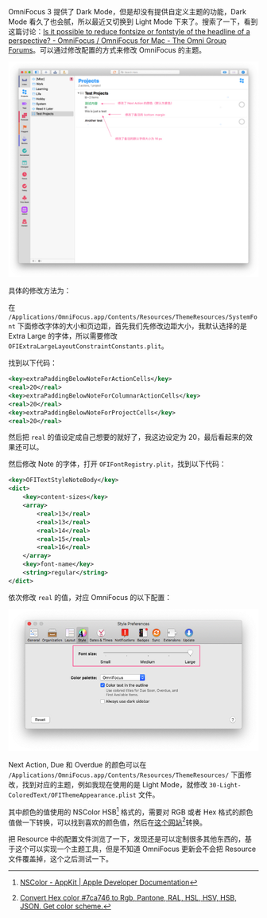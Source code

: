   
OmniFocus 3 提供了 Dark Mode，但是却没有提供自定义主题的功能，Dark Mode 看久了也会腻，所以最近又切换到 Light Mode 下来了。搜索了一下，看到这篇讨论：[Is it possible to reduce fontsize or fontstyle of the headline of a perspective? - OmniFocus / OmniFocus for Mac - The Omni Group Forums](https://discourse.omnigroup.com/t/is-it-possible-to-reduce-fontsize-or-fontstyle-of-the-headline-of-a-perspective/44258/8?u=jannock)。可以通过修改配置的方式来修改 OmniFocus 的主题。

![](https://raw.githubusercontent.com/forrestchang/img-repo/master/20190523111224.png)

具体的修改方法为：

在 `/Applications/OmniFocus.app/Contents/Resources/ThemeResources/SystemFont` 下面修改字体的大小和页边距，首先我们先修改边距大小，我默认选择的是 Extra Large 的字体，所以需要修改 `OFIExtraLargeLayoutConstraintConstants.plit`。

找到以下代码：

```xml
<key>extraPaddingBelowNoteForActionCells</key>
<real>20</real>
<key>extraPaddingBelowNoteForColumnarActionCells</key>
<real>20</real>
<key>extraPaddingBelowNoteForProjectCells</key>
<real>20</real>
```

然后把 `real` 的值设定成自己想要的就好了，我这边设定为 20，最后看起来的效果还可以。

然后修改 Note 的字体，打开 `OFIFontRegistry.plit`，找到以下代码：

```xml
<key>OFITextStyleNoteBody</key>
<dict>
	<key>content-sizes</key>
	<array>
		<real>13</real>
		<real>13</real>
		<real>14</real>
		<real>15</real>
		<real>16</real>
	</array>
	<key>font-name</key>
	<string>regular</string>
</dict>
```

依次修改 `real` 的值，对应 OmniFocus 的以下配置：

![](https://raw.githubusercontent.com/forrestchang/img-repo/master/20190523112118.png)

Next Action, Due 和 Overdue 的颜色可以在 `/Applications/OmniFocus.app/Contents/Resources/ThemeResources/` 下面修改，找到对应的主题，例如我现在使用的是 Light Mode，就修改 `30-Light-ColoredText/OFIThemeAppearance.plist` 文件。

其中颜色的值使用的 NSColor HSB[^nscolor] 格式的，需要对 RGB 或者 Hex 格式的颜色值做一下转换，可以找到喜欢的颜色值，然后在[这个网站](https://rgb.to/)[^convert]转换。

把 Resource 中的配置文件浏览了一下，发现还是可以定制很多其他东西的，基于这个可以实现一个主题工具，但是不知道 OmniFocus 更新会不会把 Resource 文件覆盖掉，这个之后测试一下。

[^nscolor]: [NSColor - AppKit | Apple Developer Documentation](https://developer.apple.com/documentation/appkit/nscolor)
[^convert]: [Convert Hex color #7ca746 to Rgb, Pantone, RAL, HSL, HSV, HSB, JSON. Get color scheme.](https://rgb.to/)
